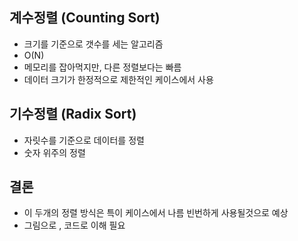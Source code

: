 ## 계수정렬 (Counting Sort)

- 크기를 기준으로 갯수를 세는 알고리즘
- O(N)
- 메모리를 잡아먹지만, 다른 정렬보다는 빠름
- 데이터 크기가 한정적으로 제한적인 케이스에서 사용




## 기수정렬 (Radix Sort)

- 자릿수를 기준으로 데이터를 정렬
- 숫자 위주의 정렬



## 결론
- 이 두개의 정렬 방식은 특이 케이스에서 나름 빈번하게 사용될것으로 예상
- 그림으로 , 코드로 이해 필요
